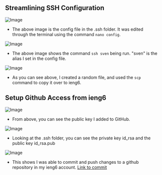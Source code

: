 ## Streamlining SSH Configuration
![Image](https://i.ibb.co/zPtzyRT/Screen-Shot-2022-05-06-at-6-18-03-PM.png)

* The above image is the config file in the .ssh folder. It was edited through the terminal using the command `nano config`.

![Image](https://i.ibb.co/ZSxMGz0/Screen-Shot-2022-05-06-at-6-17-28-PM.png)

* The above image shows the command `ssh sven` being run. "sven" is the alias I set in the config file.

![Image](https://i.ibb.co/CsgYWv0/Screen-Shot-2022-05-06-at-6-37-08-PM.png)

* As you can see above, I created a random file, and used the `scp` command to copy it over to ieng6.

## Setup Github Access from ieng6

![Image](https://i.ibb.co/hCNj92s/Screen-Shot-2022-05-06-at-6-49-52-PM.png)

* From above, you can see the public key I added to GitHub.

![Image](https://i.ibb.co/JHcRGg9/Screen-Shot-2022-05-06-at-6-50-49-PM.png)

* Looking at the .ssh folder, you can see the private key id_rsa and the public key id_rsa.pub

![Image](https://i.ibb.co/B3NHdfL/Screen-Shot-2022-05-08-at-2-46-42-PM.png)

* This shows I was able to commit and push changes to a github repository in my ieng6 account. [Link to commit](https://github.com/SathyaVen/markdown-parser/commit/0907a07d1b8c34ee26d35df558354441b7a795dc)

